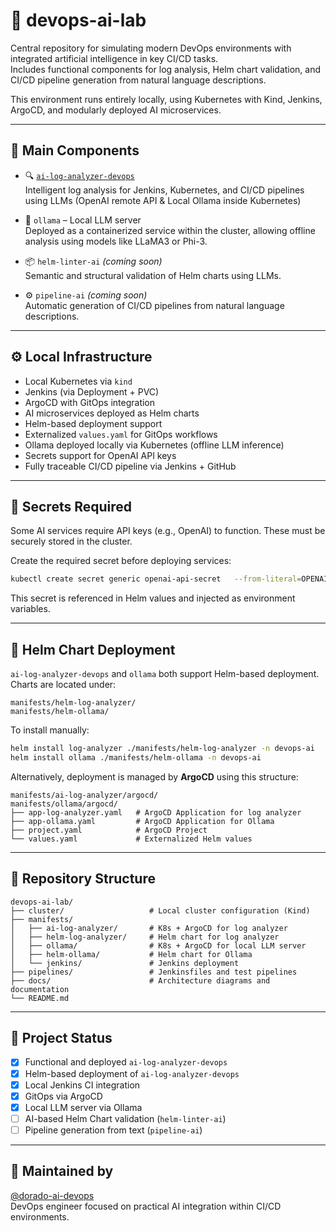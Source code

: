 # 🧪 devops-ai-lab

Central repository for simulating modern DevOps environments with integrated artificial intelligence in key CI/CD tasks.  
Includes functional components for log analysis, Helm chart validation, and CI/CD pipeline generation from natural language descriptions.

This environment runs entirely locally, using Kubernetes with Kind, Jenkins, ArgoCD, and modularly deployed AI microservices.

---

## 🧱 Main Components

- 🔍 [`ai-log-analyzer-devops`](https://github.com/dorado-ai-devops/ai-log-analyzer-devops)  
  Intelligent log analysis for Jenkins, Kubernetes, and CI/CD pipelines using LLMs (OpenAI remote API & Local Ollama inside Kubernetes)

- 🧠 `ollama` – Local LLM server  
  Deployed as a containerized service within the cluster, allowing offline analysis using models like LLaMA3 or Phi-3.

- 📦 `helm-linter-ai` *(coming soon)*  
  Semantic and structural validation of Helm charts using LLMs.

- ⚙️ `pipeline-ai` *(coming soon)*  
  Automatic generation of CI/CD pipelines from natural language descriptions.

---

## ⚙️ Local Infrastructure

- Local Kubernetes via `kind`
- Jenkins (via Deployment + PVC)
- ArgoCD with GitOps integration
- AI microservices deployed as Helm charts
- Helm-based deployment support
- Externalized `values.yaml` for GitOps workflows
- Ollama deployed locally via Kubernetes (offline LLM inference)
- Secrets support for OpenAI API keys
- Fully traceable CI/CD pipeline via Jenkins + GitHub

---

## 🔐 Secrets Required

Some AI services require API keys (e.g., OpenAI) to function. These must be securely stored in the cluster.

Create the required secret before deploying services:

```bash
kubectl create secret generic openai-api-secret   --from-literal=OPENAI_API_KEY=sk-xxx   -n devops-ai
```

This secret is referenced in Helm values and injected as environment variables.

---

## 🚀 Helm Chart Deployment

`ai-log-analyzer-devops` and `ollama` both support Helm-based deployment.  
Charts are located under:

```
manifests/helm-log-analyzer/
manifests/helm-ollama/
```

To install manually:

```bash
helm install log-analyzer ./manifests/helm-log-analyzer -n devops-ai
helm install ollama ./manifests/helm-ollama -n devops-ai
```

Alternatively, deployment is managed by **ArgoCD** using this structure:

```
manifests/ai-log-analyzer/argocd/
manifests/ollama/argocd/
├── app-log-analyzer.yaml   # ArgoCD Application for log analyzer
├── app-ollama.yaml         # ArgoCD Application for Ollama
├── project.yaml            # ArgoCD Project
└── values.yaml             # Externalized Helm values
```

---

## 📂 Repository Structure

```
devops-ai-lab/
├── cluster/                   # Local cluster configuration (Kind)
├── manifests/
│   ├── ai-log-analyzer/       # K8s + ArgoCD for log analyzer
│   ├── helm-log-analyzer/     # Helm chart for log analyzer
│   ├── ollama/                # K8s + ArgoCD for local LLM server
│   ├── helm-ollama/           # Helm chart for Ollama
│   └── jenkins/               # Jenkins deployment
├── pipelines/                 # Jenkinsfiles and test pipelines
├── docs/                      # Architecture diagrams and documentation
└── README.md
```

---

## 📌 Project Status

- [x] Functional and deployed `ai-log-analyzer-devops`
- [x] Helm-based deployment of `ai-log-analyzer-devops`
- [x] Local Jenkins CI integration
- [x] GitOps via ArgoCD
- [x] Local LLM server via Ollama
- [ ] AI-based Helm Chart validation (`helm-linter-ai`)
- [ ] Pipeline generation from text (`pipeline-ai`)

---

## 👤 Maintained by

[@dorado-ai-devops](https://github.com/dorado-ai-devops)  
DevOps engineer focused on practical AI integration within CI/CD environments.